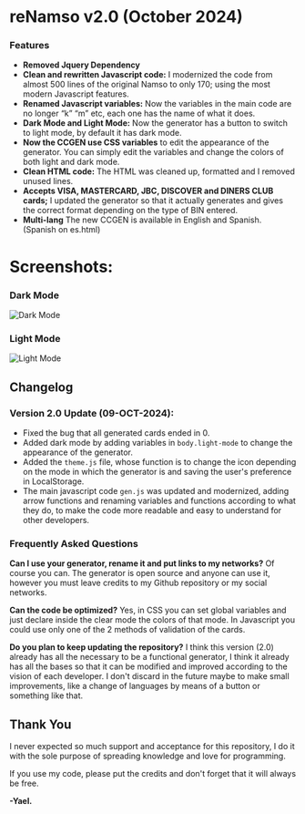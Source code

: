 
# reNamso v2.0 (October 2024)

### Features

- **Removed Jquery Dependency**
- **Clean and rewritten Javascript code:** I modernized the code from almost 500 lines of the original Namso to only 170; using the most modern Javascript features.
- **Renamed Javascript variables:** Now the variables in the main code are no longer “k” “m” etc, each one has the name of what it does.
- **Dark Mode and Light Mode:** Now the generator has a button to switch to light mode, by default it has dark mode.
- **Now the CCGEN use CSS variables** to edit the appearance of the generator. You can simply edit the variables and change the colors of both light and dark mode.
- **Clean HTML code:** The HTML was cleaned up, formatted and I removed unused lines.
- **Accepts VISA, MASTERCARD, JBC, DISCOVER and DINERS CLUB cards;** I updated the generator so that it actually generates and gives the correct format depending on the type of BIN entered.
- **Multi-lang** The new CCGEN is available in English and Spanish. (Spanish on es.html)

# Screenshots:
### Dark Mode
![Dark Mode](https://i.ibb.co/64ZSJxj/dm-rn.png)
### Light Mode
![Light Mode](https://i.ibb.co/7vjqXV1/lm-rn.png)

## Changelog
### Version 2.0 Update (09-OCT-2024):

 - Fixed the bug that all generated cards ended in 0.
 - Added dark mode by adding variables in `body.light-mode` to change the appearance of the generator.
 - Added the `theme.js` file, whose function is to change the icon depending on the mode in which the generator is and saving the user's preference in LocalStorage.
 - The main javascript code `gen.js` was updated and modernized, adding arrow functions and renaming variables and functions according to what they do, to make the code more readable and easy to understand for other developers.

### Frequently Asked Questions
**Can I use your generator, rename it and put links to my networks?**
Of course you can. The generator is open source and anyone can use it, however you must leave credits to my Github repository or my social networks.

**Can the code be optimized?**
Yes, in CSS you can set global variables and just declare inside the clear mode the colors of that mode. In Javascript you could use only one of the 2 methods of validation of the cards.

**Do you plan to keep updating the repository?**
I think this version (2.0) already has all the necessary to be a functional generator, I think it already has all the bases so that it can be modified and improved according to the vision of each developer. I don't discard in the future maybe to make small improvements, like a change of languages by means of a button or something like that.

## Thank You
I never expected so much support and acceptance for this repository, I do it with the sole purpose of spreading knowledge and love for programming.

If you use my code, please put the credits and don't forget that it will always be free.

**-Yael.**
